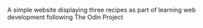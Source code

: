 A simple website displaying three recipes as part of learning web development following The Odin Project
